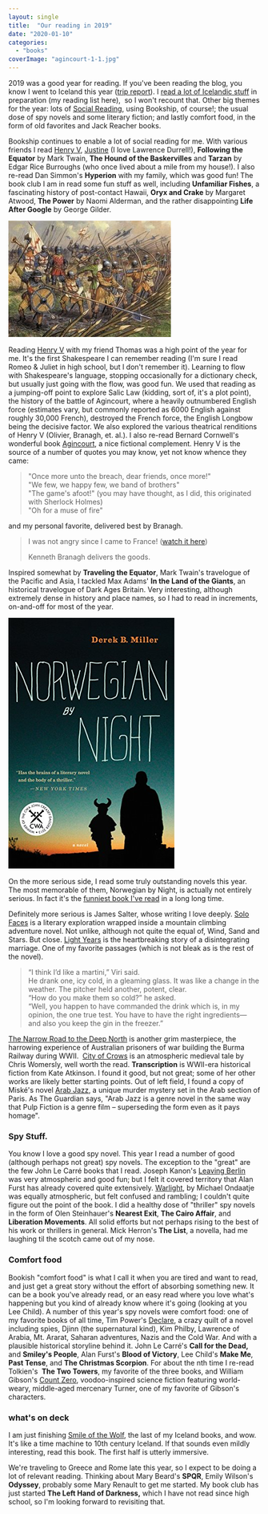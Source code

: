 ```yaml
---
layout: single
title:  "Our reading in 2019"
date: "2020-01-10"
categories: 
  - "books"
coverImage: "agincourt-1-1.jpg"
---
```


2019 was a good year for reading. If you've been reading the blog, you know I went to Iceland this year ([trip report](http://www.viking2917.com/travels-in-iceland/)). I [read a lot of Icelandic stuff](http://www.viking2917.com/reading-my-way-to-iceland/) in preparation (my reading list here),  so I won't recount that. Other big themes for the year: lots of [Social Reading](https://www.bookshipapp.com), using Bookship, of course!; the usual dose of spy novels and some literary fiction; and lastly comfort food, in the form of old favorites and Jack Reacher books. 

Bookship continues to enable a lot of social reading for me. With various friends I read [Henry V](https://www.thehawaiiproject.com/book/Henry-V--by--William-Shakespeare--63482), [Justine](https://www.thehawaiiproject.com/book/Justine-(Alexandria)--by--Lawrence-Durrell--133159) (I love Lawrence Durrell!), **Following the Equator** by Mark Twain, **The Hound of the Baskervilles** and **Tarzan** by Edgar Rice Burroughs (who once lived about a mile from my house!). I also re-read Dan Simmon's **Hyperion** with my family, which was good fun! The book club I am in read some fun stuff as well, including **Unfamiliar Fishes**, a fascinating history of post-contact Hawaii, **Oryx and Crake** by Margaret Atwood, **The Power** by Naomi Alderman, and the rather disappointing **Life After Google** by George Gilder. 

![](/assets/images/agincourt-1.jpg)

Reading [Henry V](https://www.thehawaiiproject.com/book/Henry-V--by--William-Shakespeare--63482) with my friend Thomas was a high point of the year for me. It's the first Shakespeare I can remember reading (I'm sure I read Romeo & Juliet in high school, but I don't remember it). Learning to flow with Shakespeare's language, stopping occasionally for a dictionary check, but usually just going with the flow, was good fun. We used that reading as a jumping-off point to explore Salic Law (kidding, sort of, it's a plot point), the history of the battle of Agincourt, where a heavily outnumbered English force (estimates vary, but commonly reported as 6000 English against roughly 30,000 French), destroyed the French force, the English Longbow being the decisive factor. We also explored the various theatrical renditions of Henry V (Olivier, Branagh, et. al.). I also re-read Bernard Cornwell's wonderful book [Agincourt](https://www.thehawaiiproject.com/book/Agincourt--by--Bernard-Cornwell--5683), a nice fictional complement. Henry V is the source of a number of quotes you may know, yet not know whence they came: 

> "Once more unto the breach, dear friends, once more!"  
> "We few, we happy few, we band of brothers"  
> "The game's afoot!" (you may have thought, as I did, this originated with Sherlock Holmes)  
> "Oh for a muse of fire"

and my personal favorite, delivered best by Branagh. 

> I was not angry since I came to France! ([watch it here](https://youtu.be/eqC9wr776KM?t=54))
> 
> Kenneth Branagh delivers the goods.

Inspired somewhat by **Traveling the Equator**, Mark Twain's travelogue of the Pacific and Asia, I tackled Max Adams' **In the Land of the Giants**, an historical travelogue of Dark Ages Britain. Very interesting, although extremely dense in history and place names, so I had to read in increments, on-and-off for most of the year. 

![](/assets/images/norwegian.jpg)

On the more serious side, I read some truly outstanding novels this year. The most memorable of them, Norwegian by Night, is actually not entirely serious. In fact it's the [funniest book I've read](https://www.librarything.com/work/12942547/reviews/169207225) in a long long time.

Definitely more serious is James Salter, whose writing I love deeply. [Solo Faces](https://www.thehawaiiproject.com/book/Solo-Faces-A-Novel--by--James-Salter--26125) is a literary exploration wrapped inside a mountain climbing adventure novel. Not unlike, although not quite the equal of, Wind, Sand and Stars. But close. [Light Years](https://www.thehawaiiproject.com/book/Light-Years-(Vintage-International)--by--James-Salter--26124) is the heartbreaking story of a disintegrating marriage. One of my favorite passages (which is not bleak as is the rest of the novel).

> “I think I’d like a martini,” Viri said.  
> He drank one, icy cold, in a gleaming glass. It was like a change in the weather. The pitcher held another, potent, clear.  
> “How do you make them so cold?” he asked.  
> “Well, you happen to have commanded the drink which is, in my opinion, the one true test. You have to have the right ingredients— and also you keep the gin in the freezer.”

[The Narrow Road to the Deep North](https://www.thehawaiiproject.com/book/The-Narrow-Road-to-the-Deep-North--by--Richard-Flanagan--50657) is another grim masterpiece, the harrowing experience of Australian prisoners of war building the Burma Railway during WWII.  [City of Crows](https://www.thehawaiiproject.com/book/City-of-Crows--by--Chris-Womersley--405651) is an atmospheric medieval tale by Chris Womersly, well worth the read. **Transcription** is WWII-era historical fiction from Kate Atkinson. I found it good, but not great; some of her other works are likely better starting points. Out of left field, I found a copy of Miské's novel [Arab Jazz](https://images-na.ssl-images-amazon.com/images/I/513Q-1tME8L.jpg), a unique murder mystery set in the Arab section of Paris. As The Guardian says, "Arab Jazz is a genre novel in the same way that Pulp Fiction is a genre film – superseding the form even as it pays homage". 

### Spy Stuff. 

You know I love a good spy novel. This year I read a number of good (although perhaps not great) spy novels. The exception to the "great" are the few John Le Carré books that I read. Joseph Kanon's [Leaving Berlin](https://www.thehawaiiproject.com/book/Leaving-Berlin-A-Novel--by--Joseph-Kanon--120460) was very atmospheric and good fun; but I felt it covered territory that Alan Furst has already covered quite extensively. [Warlight](https://www.thehawaiiproject.com/book/Warlight-A-novel--by--Michael-Ondaatje--356462), by Michael Ondaatje was equally atmospheric, but felt confused and rambling; I couldn't quite figure out the point of the book. I did a healthy dose of "thriller" spy novels in the form of Olen Steinhauer's **Nearest Exit**, **The Cairo Affair**, and **Liberation Movements**. All solid efforts but not perhaps rising to the best of his work or thrillers in general. Mick Herron's **The List**, a novella, had me laughing til the scotch came out of my nose. 

### Comfort food

Bookish "comfort food" is what I call it when you are tired and want to read, and just get a great story without the effort of absorbing something new. It can be a book you've already read, or an easy read where you love what's happening but you kind of already know where it's going (looking at you Lee Child). A number of this year's spy novels were comfort food: one of my favorite books of all time, Tim Power's [Declare](https://www.thehawaiiproject.com/book/Declare--by--Tim-Powers--60146), a crazy quilt of a novel including spies, Djinn (the supernatural kind), Kim Philby, Lawrence of Arabia, Mt. Ararat, Saharan adventures, Nazis and the Cold War. And with a plausible historical storyline behind it. John Le Carré's **Call for the Dead,** and **Smiley's People**, Alan Furst's **Blood of Victory**, Lee Child's **Make Me**, **Past Tense**, and **The Christmas Scorpion**. For about the nth time I re-read Tolkien's  **The Two Towers**, my favorite of the three books, and William Gibson's [Count Zero](https://www.thehawaiiproject.com/book/Count-Zero--by--William-Gibson--101643), voodoo-inspired science fiction featuring world-weary, middle-aged mercenary Turner, one of my favorite of Gibson's characters. 

### what's on deck

I am just finishing [Smile of the Wolf](http://www.viking2917.com/smile-of-the-wolf-review), the last of my Iceland books, and wow. It's like a time machine to 10th century Iceland. If that sounds even mildly interesting, read this book. The first half is utterly immersive. 

We're traveling to Greece and Rome late this year, so I expect to be doing a lot of relevant reading. Thinking about Mary Beard's **SPQR**, Emily Wilson's **Odyssey**, probably some Mary Renault to get me started. My book club has just started **The Left Hand of Darkness,** which I have not read since high school, so I'm looking forward to revisiting that.
